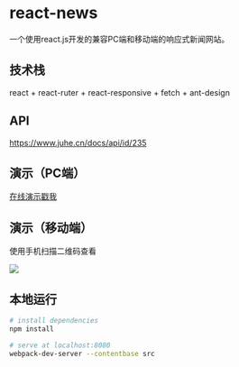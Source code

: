 # react-news
一个使用react.js开发的兼容PC端和移动端的响应式新闻网站。

## 技术栈
react + react-ruter + react-responsive + fetch + ant-design

## API
https://www.juhe.cn/docs/api/id/235

## 演示（PC端）
<a href="http://shx89.com/react-news/index.html">在线演示戳我</a>

## 演示（移动端）
使用手机扫描二维码查看

<img src="http://shx89.com/img/react-news-qrcode.png">

## 本地运行
``` bash
# install dependencies
npm install

# serve at localhost:8080
webpack-dev-server --contentbase src
```
